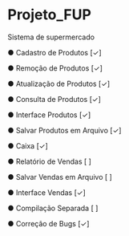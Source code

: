 # Projeto_FUP
Sistema de supermercado

 ● Cadastro de Produtos [✓]

 ● Remoção de Produtos [✓]

 ● Atualização de Produtos [✓]

 ● Consulta de Produtos [✓]

 ● Interface Produtos [✓]

 ● Salvar Produtos em Arquivo [✓]

 ● Caixa [✓]

 ● Relatório de Vendas [ ]

 ● Salvar Vendas em Arquivo [ ]

 ● Interface Vendas [✓]

 ● Compilação Separada [ ]

  ● Correção de Bugs [✓]
